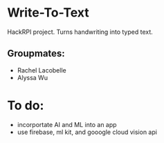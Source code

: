# Write-To-Text
HackRPI project. Turns handwriting into typed text.

## Groupmates:
- Rachel Lacobelle
- Alyssa Wu


# To do:
- incorportate AI and ML into an app
- use firebase, ml kit, and gooogle cloud vision api